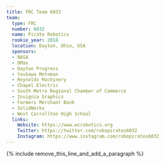 ```yaml
---
title: FRC Team 6032
team:
  type: FRC
  number: 6032
  name: Pirate Robotics
  rookie_year: 2016
  location: Dayton, Ohio, USA
  sponsors:
  - NASA
  - DMax
  - Dayton Progress
  - Yaskawa Motoman
  - Reynolds Machinery
  - Chapel Electric
  - South Metro Regional Chamber of Commerce
  - Insignia Graphics
  - Farmers Merchant Bank
  - SolidWorks
  - West Carrollton High School
  links:
    Website: https://www.wcrobotics.org
    Twitter: https://twitter.com/robopirates6032
    Instagram: https://www.instagram.com/robopirates6032
---
```


{% include remove_this_line_and_add_a_paragraph %}